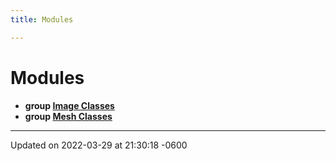 ```yaml
---
title: Modules

---
```


# Modules




* **group [Image Classes](../Modules/group__Group-Image.md)** 
* **group [Mesh Classes](../Modules/group__Group-Mesh.md)** 



-------------------------------

Updated on 2022-03-29 at 21:30:18 -0600
